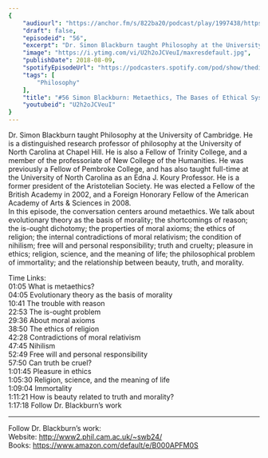 ```yaml
---
{
	"audiourl": "https://anchor.fm/s/822ba20/podcast/play/1997438/https%3A%2F%2Fd3ctxlq1ktw2nl.cloudfront.net%2Fproduction%2F2018-11-28%2F7650442-44100-2-76c86fe729723.mp3",
	"draft": false,
	"episodeid": "56",
	"excerpt": "Dr. Simon Blackburn taught Philosophy at the University of Cambridge. He is a distinguished research professor of philosophy at the University of North Carolina at Chapel Hill. He is also a Fellow of Trinity College, and a member of the professoriate of New College of the Humanities. He was previously a Fellow of Pembroke College, and has also taught full-time at the University of North Carolina as an Edna J. Koury Professor. He is a former president of the Aristotelian Society. He was elected a Fellow of the British Academy in 2002, and a Foreign Honorary Fellow of the American Academy of Arts & Sciences in 2008.  ",
	"image": "https://i.ytimg.com/vi/U2h2oJCVeuI/maxresdefault.jpg",
	"publishDate": 2018-08-09,
	"spotifyEpisodeUrl": "https://podcasters.spotify.com/pod/show/thedissenter/episodes/56-Simon-Blackburn-Metaethics--The-Bases-of-Ethical-Systems--Meaning-of-Life--and-Beauty-e2rf5u",
	"tags": [
		"Philosophy"
	],
	"title": "#56 Simon Blackburn: Metaethics, The Bases of Ethical Systems, Meaning of Life, and Beauty",
	"youtubeid": "U2h2oJCVeuI"
}
---
```

Dr. Simon Blackburn taught Philosophy at the University of Cambridge. He is a distinguished research professor of philosophy at the University of North Carolina at Chapel Hill. He is also a Fellow of Trinity College, and a member of the professoriate of New College of the Humanities. He was previously a Fellow of Pembroke College, and has also taught full-time at the University of North Carolina as an Edna J. Koury Professor. He is a former president of the Aristotelian Society. He was elected a Fellow of the British Academy in 2002, and a Foreign Honorary Fellow of the American Academy of Arts & Sciences in 2008.  
In this episode, the conversation centers around metaethics. We talk about evolutionary theory as the basis of morality; the shortcomings of reason; the is-ought dichotomy; the properties of moral axioms; the ethics of religion; the internal contradictions of moral relativism; the condition of nihilism; free will and personal responsibility; truth and cruelty; pleasure in ethics; religion, science, and the meaning of life; the philosophical problem of immortality; and the relationship between beauty, truth, and morality. 

Time Links:  
<time>01:05</time> What is metaethics?  
<time>04:05</time> Evolutionary theory as the basis of morality    
<time>10:41</time> The trouble with reason    
<time>22:53</time> The is-ought problem    
<time>29:36</time> About moral axioms    
<time>38:50</time> The ethics of religion    
<time>42:28</time> Contradictions of moral relativism    
<time>47:45</time> Nihilism    
<time>52:49</time> Free will and personal responsibility    
<time>57:50</time> Can truth be cruel?  
<time>1:01:45</time> Pleasure in ethics  
<time>1:05:30</time> Religion, science, and the meaning of life  
<time>1:09:04</time> Immortality  
<time>1:11:21</time> How is beauty related to truth and morality?  
<time>1:17:18</time> Follow Dr. Blackburn’s work  

---

Follow Dr. Blackburn’s work:  
Website: http://www2.phil.cam.ac.uk/~swb24/  
Books: https://www.amazon.com/default/e/B000APFM0S
